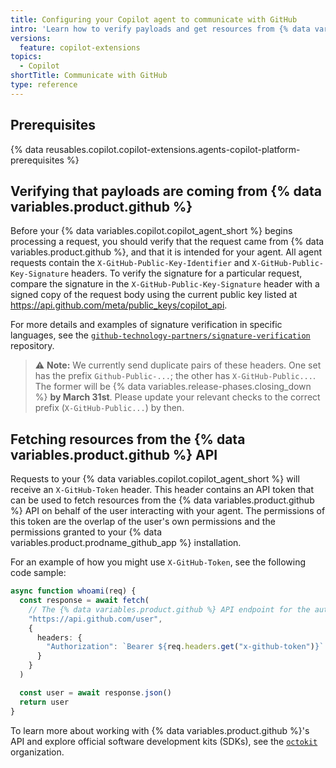 ```yaml
---
title: Configuring your Copilot agent to communicate with GitHub
intro: 'Learn how to verify payloads and get resources from {% data variables.product.github %} with your {% data variables.copilot.copilot_agent_short %}.'
versions:
  feature: copilot-extensions
topics:
  - Copilot
shortTitle: Communicate with GitHub
type: reference
---
```


## Prerequisites

{% data reusables.copilot.copilot-extensions.agents-copilot-platform-prerequisites %}

## Verifying that payloads are coming from {% data variables.product.github %}

Before your {% data variables.copilot.copilot_agent_short %} begins processing a request, you should verify that the request came from {% data variables.product.github %}, and that it is intended for your agent. All agent requests contain the `X-GitHub-Public-Key-Identifier` and `X-GitHub-Public-Key-Signature` headers. To verify the signature for a particular request, compare the signature in the `X-GitHub-Public-Key-Signature` header with a signed copy of the request body using the current public key listed at https://api.github.com/meta/public_keys/copilot_api.

For more details and examples of signature verification in specific languages, see the [`github-technology-partners/signature-verification`](https://github.com/github-technology-partners/signature-verification) repository.

> ⚠️ **Note:** We currently send duplicate pairs of these headers. One set has the prefix `Github-Public-...`; the other has `X-GitHub-Public...`. The former will be {% data variables.release-phases.closing_down %} **by March 31st**. Please update your relevant checks to the correct prefix (`X-GitHub-Public...`) by then.

## Fetching resources from the {% data variables.product.github %} API

Requests to your {% data variables.copilot.copilot_agent_short %} will receive an `X-GitHub-Token` header. This header contains an API token that can be used to fetch resources from the {% data variables.product.github %} API on behalf of the user interacting with your agent. The permissions of this token are the overlap of the user's own permissions and the permissions granted to your {% data variables.product.prodname_github_app %} installation.

For an example of how you might use `X-GitHub-Token`, see the following code sample:

```typescript
async function whoami(req) {
  const response = await fetch(
    // The {% data variables.product.github %} API endpoint for the authenticated user
    "https://api.github.com/user",
    {
      headers: {
        "Authorization": `Bearer ${req.headers.get("x-github-token")}`
      }
    }
  )

  const user = await response.json()
  return user
}
```

To learn more about working with {% data variables.product.github %}'s API and explore official software development kits (SDKs), see the [`octokit`](https://github.com/octokit) organization.
